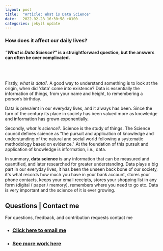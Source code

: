 ```yaml
---
layout: post
title:  "Article: What is Data Science"
date:   2022-02-28 16:30:58 +0100
categories: jekyll update
---
```

<!-- ## **What is Data Science** -->
### How does it affect our daily lives? 

#### *"What is Data Science?"* is a straightforward question, but the answers can often be over complicated. 

<!-- <img src="{{ site.baseurl }}/images/data1.jpg"/> -->

<br>
<br>

Firstly, *what is data?*. A good way to understand something is to look at the origin, when did 'data' come into existence? 
Data is essentially the information of things, from your name and height, to remembering a person’s birthday.  
 
Data is prevalent in our everyday lives, and it always has been. Since the turn of the century its place in society has been valued more as knowledge and information has grown exponentially.

Secondly, *what is science?*. Science is the study of things. The Science council defines science as "the pursuit and application of knowledge and understanding of the natural and social world following a systematic methodology based on evidence." At the foundation of this pursuit and application of knowledge is information, i.e., data. 

In summary, **data science** is any information that can be measured and quantified, and later researched for greater understanding. Data plays a big part in our everyday lives, it has been the unseen back bone of our society, it's what records how much you have in your bank account, stores your phone contacts, keeps your email receipts, stores your shopping list in any form (digital / paper / memory), remembers where you need to go etc. Data is very important and the science of it is ever growing. 

## Questions | Contact me 
For questions, feedback, and contribution requests contact me
* ### [Click here to email me](mailto:contactmattithyahu@gmail.com) 
* ### [See more work here](https://mattithyahudata.github.io/)

[jekyll-docs]: https://jekyllrb.com/docs/home
[jekyll-gh]:   https://github.com/jekyll/jekyll
[jekyll-talk]: https://talk.jekyllrb.com/
